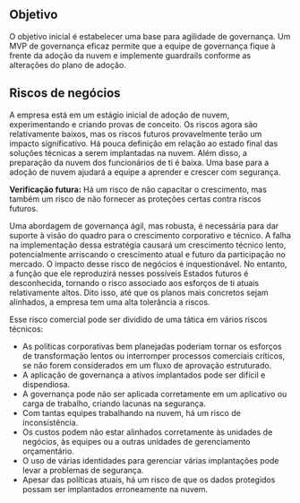 <!-- TEMPLATE FILE - DO NOT ADD METADATA -->
<!-- markdownlint-disable MD002 MD041 -->

## <a name="objective"></a>Objetivo

O objetivo inicial é estabelecer uma base para agilidade de governança. Um MVP de governança eficaz permite que a equipe de governança fique à frente da adoção da nuvem e implemente guardrails conforme as alterações do plano de adoção.

## <a name="business-risks"></a>Riscos de negócios

A empresa está em um estágio inicial de adoção de nuvem, experimentando e criando provas de conceito. Os riscos agora são relativamente baixos, mas os riscos futuros provavelmente terão um impacto significativo. Há pouca definição em relação ao estado final das soluções técnicas a serem implantadas na nuvem. Além disso, a preparação da nuvem dos funcionários de ti é baixa. Uma base para a adoção de nuvem ajudará a equipe a aprender e crescer com segurança.

**Verificação futura:** Há um risco de não capacitar o crescimento, mas também um risco de não fornecer as proteções certas contra riscos futuros.

Uma abordagem de governança ágil, mas robusta, é necessária para dar suporte à visão do quadro para o crescimento corporativo e técnico. A falha na implementação dessa estratégia causará um crescimento técnico lento, potencialmente arriscando o crescimento atual e futuro da participação no mercado. O impacto desse risco de negócios é inquestionável. No entanto, a função que ele reproduzirá nesses possíveis Estados futuros é desconhecida, tornando o risco associado aos esforços de ti atuais relativamente altos. Dito isso, até que os planos mais concretos sejam alinhados, a empresa tem uma alta tolerância a riscos.

Esse risco comercial pode ser dividido de uma tática em vários riscos técnicos:

- As políticas corporativas bem planejadas poderiam tornar os esforços de transformação lentos ou interromper processos comerciais críticos, se não forem considerados em um fluxo de aprovação estruturado.
- A aplicação de governança a ativos implantados pode ser difícil e dispendiosa.
- A governança pode não ser aplicada corretamente em um aplicativo ou carga de trabalho, criando lacunas na segurança.
- Com tantas equipes trabalhando na nuvem, há um risco de inconsistência.
- Os custos podem não estar alinhados corretamente às unidades de negócios, às equipes ou a outras unidades de gerenciamento orçamentário.
- O uso de várias identidades para gerenciar várias implantações pode levar a problemas de segurança.
- Apesar das políticas atuais, há um risco de que os dados protegidos possam ser implantados erroneamente na nuvem.
